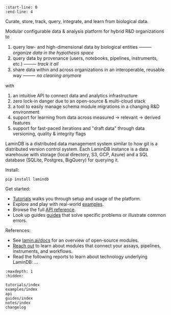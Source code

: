 ```{include} ../README.md
:start-line: 0
:end-line: 4
```

Curate, store, track, query, integrate, and learn from biological data.

Modular configurable data & analysis platform for hybrid R&D organizations to

<!-- Key features/functionality/capabilities -->

1. query low- and high-dimensional data by biological entities ⸻ _organize data in the hypothesis space_
2. query data by provenance (users, notebooks, pipelines, instruments, etc.) ⸻ _track it all_
3. share data within and across organizations in an interoperable, reusable way ⸻ _no cleaning anymore_

<!-- User experience -->

with

1. an intuitive API to connect data and analytics infrastructure
2. zero lock-in danger due to an open-source & multi-cloud stack
3. a tool to easily manage schema module migrations in a changing R&D environment
4. support for learning from data across measured → relevant → derived features
5. support for fast-paced iterations and "draft data" through data versioning, quality & integrity flags

<!-- High-level technical specification -->

LaminDB is a distributed data management system similar to how git is a distributed version control system.
Each LaminDB instance is a data warehouse with storage (local directory, S3, GCP, Azure) and a SQL database (SQLite, Postgres, BigQuery) for querying it.

Install:

```
pip install lamindb
```

Get started:

- [Tutorials](tutorials/index) walks you through setup and usage of the platform.
- Explore and play with real-world [examples](examples/index).
- Browse the full [API reference](api).
- Look up guides [guides](guides/index) that solve specific problems or illustrate common errors.

References:

- See [lamin.ai/docs](https://lamin.ai/docs) for an overview of open-source modules.
- [Reach out](https://lamin.ai/contact) to learn about modules that connect your assays, pipelines, instruments, and workflows.
- Read the following reports to learn about technology underlying LaminDB: ...

```{toctree}
:maxdepth: 1
:hidden:

tutorials/index
examples/index
api
guides/index
notes/index
changelog
```
